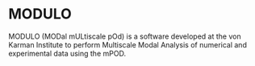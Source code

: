 # MODULO
MODULO (MODal mULtiscale pOd) is a software developed at the von Karman Institute to perform Multiscale Modal Analysis of numerical and experimental data using the mPOD. 
